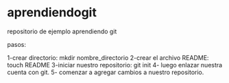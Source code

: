 aprendiendogit
==============

repositorio de ejemplo aprendiendo git

pasos:

1-crear directorio: mkdir nombre_directorio
2-crear el archivo README: touch README
3-iniciar nuestro repositorio: git init
4- luego enlazar nuestra cuenta con git.
5- comenzar a agregar cambios a nuestro repositorio.
